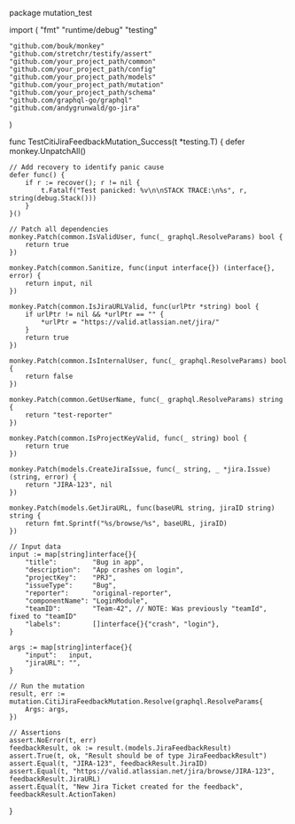 package mutation_test

import (
	"fmt"
	"runtime/debug"
	"testing"

	"github.com/bouk/monkey"
	"github.com/stretchr/testify/assert"
	"github.com/your_project_path/common"
	"github.com/your_project_path/config"
	"github.com/your_project_path/models"
	"github.com/your_project_path/mutation"
	"github.com/your_project_path/schema"
	"github.com/graphql-go/graphql"
	"github.com/andygrunwald/go-jira"
)

func TestCitiJiraFeedbackMutation_Success(t *testing.T) {
	defer monkey.UnpatchAll()

	// Add recovery to identify panic cause
	defer func() {
		if r := recover(); r != nil {
			t.Fatalf("Test panicked: %v\n\nSTACK TRACE:\n%s", r, string(debug.Stack()))
		}
	}()

	// Patch all dependencies
	monkey.Patch(common.IsValidUser, func(_ graphql.ResolveParams) bool {
		return true
	})

	monkey.Patch(common.Sanitize, func(input interface{}) (interface{}, error) {
		return input, nil
	})

	monkey.Patch(common.IsJiraURLValid, func(urlPtr *string) bool {
		if urlPtr != nil && *urlPtr == "" {
			*urlPtr = "https://valid.atlassian.net/jira/"
		}
		return true
	})

	monkey.Patch(common.IsInternalUser, func(_ graphql.ResolveParams) bool {
		return false
	})

	monkey.Patch(common.GetUserName, func(_ graphql.ResolveParams) string {
		return "test-reporter"
	})

	monkey.Patch(common.IsProjectKeyValid, func(_ string) bool {
		return true
	})

	monkey.Patch(models.CreateJiraIssue, func(_ string, _ *jira.Issue) (string, error) {
		return "JIRA-123", nil
	})

	monkey.Patch(models.GetJiraURL, func(baseURL string, jiraID string) string {
		return fmt.Sprintf("%s/browse/%s", baseURL, jiraID)
	})

	// Input data
	input := map[string]interface{}{
		"title":         "Bug in app",
		"description":   "App crashes on login",
		"projectKey":    "PRJ",
		"issueType":     "Bug",
		"reporter":      "original-reporter",
		"componentName": "LoginModule",
		"teamID":        "Team-42", // NOTE: Was previously "teamId", fixed to "teamID"
		"labels":        []interface{}{"crash", "login"},
	}

	args := map[string]interface{}{
		"input":   input,
		"jiraURL": "",
	}

	// Run the mutation
	result, err := mutation.CitiJiraFeedbackMutation.Resolve(graphql.ResolveParams{
		Args: args,
	})

	// Assertions
	assert.NoError(t, err)
	feedbackResult, ok := result.(models.JiraFeedbackResult)
	assert.True(t, ok, "Result should be of type JiraFeedbackResult")
	assert.Equal(t, "JIRA-123", feedbackResult.JiraID)
	assert.Equal(t, "https://valid.atlassian.net/jira/browse/JIRA-123", feedbackResult.JiraURL)
	assert.Equal(t, "New Jira Ticket created for the feedback", feedbackResult.ActionTaken)
}
